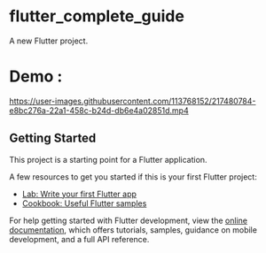 # flutter_complete_guide

A new Flutter project.
# Demo :

https://user-images.githubusercontent.com/113768152/217480784-e8bc276a-22a1-458c-b24d-db6e4a02851d.mp4



## Getting Started

This project is a starting point for a Flutter application.

A few resources to get you started if this is your first Flutter project:

- [Lab: Write your first Flutter app](https://docs.flutter.dev/get-started/codelab)
- [Cookbook: Useful Flutter samples](https://docs.flutter.dev/cookbook)

For help getting started with Flutter development, view the
[online documentation](https://docs.flutter.dev/), which offers tutorials,
samples, guidance on mobile development, and a full API reference.
